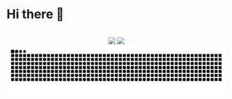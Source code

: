 # Hi there 👋

<br>

<div align="center">
  <img
    src="https://github-readme-stats.vercel.app/api?username=lukasl-dev&show_icons=true"
    height="170"
  />
  <img
    src="https://github-readme-stats.vercel.app/api/top-langs/?username=lukasl-dev&layout=compact&hide=css"
    height="170"
  />
</div>

<a href="https://github.com/Platane/snk">
  <img src="https://raw.githubusercontent.com/lukasl-dev/lukasl-dev/output/github-contribution-grid-snake.svg" />
</a>

